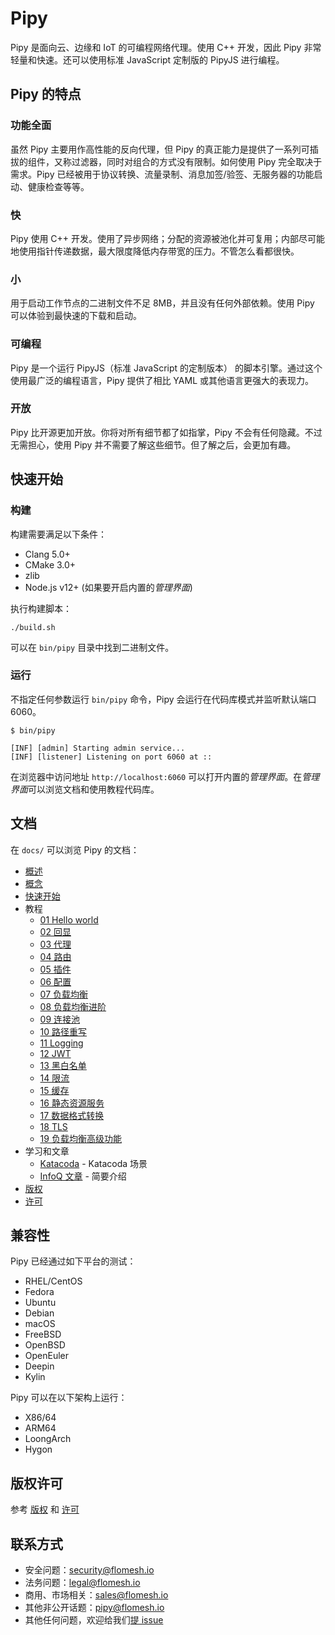# Pipy

Pipy 是面向云、边缘和 IoT 的可编程网络代理。使用 C++ 开发，因此 Pipy 非常轻量和快速。还可以使用标准 JavaScript 定制版的 PipyJS 进行编程。

## Pipy 的特点

### 功能全面

虽然 Pipy 主要用作高性能的反向代理，但 Pipy 的真正能力是提供了一系列可插拔的组件，又称过滤器，同时对组合的方式没有限制。如何使用 Pipy 完全取决于需求。Pipy 已经被用于协议转换、流量录制、消息加签/验签、无服务器的功能启动、健康检查等等。

### 快

Pipy 使用 C++ 开发。使用了异步网络；分配的资源被池化并可复用；内部尽可能地使用指针传递数据，最大限度降低内存带宽的压力。不管怎么看都很快。

### 小

用于启动工作节点的二进制文件不足 8MB，并且没有任何外部依赖。使用 Pipy 可以体验到最快速的下载和启动。

### 可编程

Pipy 是一个运行 PipyJS（标准 JavaScript 的定制版本） 的脚本引擎。通过这个使用最广泛的编程语言，Pipy 提供了相比 YAML 或其他语言更强大的表现力。

### 开放

Pipy 比开源更加开放。你将对所有细节都了如指掌，Pipy 不会有任何隐藏。不过无需担心，使用 Pipy 并不需要了解这些细节。但了解之后，会更加有趣。

## 快速开始

### 构建

构建需要满足以下条件：

* Clang 5.0+
* CMake 3.0+
* zlib
* Node.js v12+ (如果要开启内置的*管理界面*)

执行构建脚本：

```
./build.sh
```

可以在 `bin/pipy` 目录中找到二进制文件。

### 运行

不指定任何参数运行 `bin/pipy` 命令，Pipy 会运行在代码库模式并监听默认端口 6060。

```
$ bin/pipy

[INF] [admin] Starting admin service...
[INF] [listener] Listening on port 6060 at ::
```

在浏览器中访问地址 `http://localhost:6060` 可以打开内置的*管理界面*。在*管理界面*可以浏览文档和使用教程代码库。

## 文档

在 `docs/` 可以浏览 Pipy 的文档：

* [概述](./docs/overview.zh.mdx)
* [概念](./docs/concepts.zh.mdx)
* [快速开始](./docs/quick-start.zh.mdx)
* 教程
    * [01 Hello world](./docs/tutorial/01-hello.zh.mdx)
    * [02 回显](./docs/tutorial/02-echo.zh.mdx)
    * [03 代理](./docs/tutorial/03-proxy.zh.mdx)
    * [04 路由](./docs/tutorial/04-routing.zh.mdx)
    * [05 插件](./docs/tutorial/05-plugins.zh.mdx)
    * [06 配置](./docs/tutorial/06-configuration.zh.mdx)
    * [07 负载均衡](./docs/tutorial/07-load-balancing.zh.mdx)
    * [08 负载均衡进阶](./docs/tutorial/08-load-balancing-improved.zh.mdx)
    * [09 连接池](./docs/tutorial/09-connection-pool.zh.mdx)
    * [10 路径重写](./docs/tutorial/10-path-rewriting.zh.mdx)
    * [11 Logging](./docs/tutorial/11-logging.zh.mdx)
    * [12 JWT](./docs/tutorial/12-jwt.zh.mdx)
    * [13 黑白名单](./docs/tutorial/13-ban.zh.mdx)
    * [14 限流](./docs/tutorial/14-throttle.zh.mdx)
    * [15 缓存](./docs/tutorial/15-cache.zh.mdx)
    * [16 静态资源服务](./docs/tutorial/16-serve-static.zh.mdx)
    * [17 数据格式转换](./docs/tutorial/17-body-transform.zh.mdx)
    * [18 TLS](./docs/tutorial/18-tls.zh.mdx)
    * [19 负载均衡高级功能](./docs/tutorial/19-load-balancing-advanced.zh.mdx)
* 学习和文章
  * [Katacoda](https://katacoda.com/flomesh-io) - Katacoda 场景
  * [InfoQ 文章](https://www.infoq.com/articles/network-proxy-stream-processor-pipy/) - 简要介绍
* [版权](COPYRIGHT)
* [许可](LICENCE)

## 兼容性

Pipy 已经通过如下平台的测试：

* RHEL/CentOS
* Fedora
* Ubuntu
* Debian
* macOS
* FreeBSD
* OpenBSD
* OpenEuler
* Deepin
* Kylin

Pipy 可以在以下架构上运行：

* X86/64
* ARM64
* LoongArch
* Hygon

## 版权许可

参考 [版权](https://github.com/flomesh-io/pipy/blob/main/COPYRIGHT) 和 [许可](https://github.com/flomesh-io/pipy/blob/main/LICENCE)

## 联系方式

* 安全问题：security@flomesh.io
* 法务问题：legal@flomesh.io
* 商用、市场相关：sales@flomesh.io
* 其他非公开话题：pipy@flomesh.io
* 其他任何问题，欢迎给我们[提 issue](https://github.com/flomesh-io/pipy/issues)
